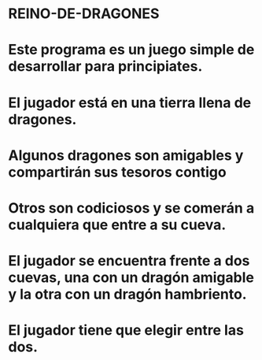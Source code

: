 # REINO-DE-DRAGONES

# Este programa es un juego simple de desarrollar para principiates.

# El jugador está en una tierra llena de dragones.
# Algunos dragones son amigables y compartirán sus tesoros contigo
# Otros son codiciosos y  se comerán a cualquiera que entre a su cueva.
# El jugador se encuentra frente a dos cuevas, una con un dragón amigable y la otra con un dragón hambriento.
# El jugador tiene que elegir entre las dos.
